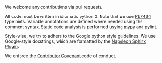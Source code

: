 We welcome any contributions via pull requests.

All code must be written in idiomatic python 3. Note that we use [PEP484](https://www.python.org/dev/peps/pep-0484/) type hints. Variable annotations are
defined where needed using the comment syntax. Static code analysis is performed usying [mypy](http://mypy-lang.org/) and pylint.

Style-wise, we try to adhere to the Google python style guidelines. We use Google-style docstrings, which are formatted by the [Napoleon Sphinx Plugin](https://pypi.python.org/pypi/sphinxcontrib-napoleon).

We enforce the [Contributor Covenant](http://contributor-covenant.org/) code of conduct.
